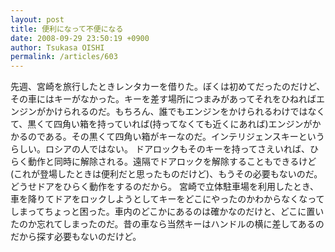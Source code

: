 ```yaml
---
layout: post
title: 便利になって不便になる
date: 2008-09-29 23:50:19 +0900
author: Tsukasa OISHI
permalink: /articles/603
---
```


先週、宮崎を旅行したときレンタカーを借りた。ぼくは初めてだったのだけど、その車にはキーがなかった。キーを差す場所につまみがあってそれをひねればエンジンがかけられるのだ。もちろん、誰でもエンジンをかけられるわけではなくて、黒くて四角い箱を持っていれば(持ってなくても近くにあれば)エンジンがかかるのである。その黒くて四角い箱がキーなのだ。インテリジェンスキーというらしい。ロシアの人ではない。
ドアロックもそのキーを持ってさえいれば、ひらく動作と同時に解除される。遠隔でドアロックを解除することもできるけど(これが登場したときは便利だと思ったものだけど)、もうその必要もないのだ。どうせドアをひらく動作をするのだから。
宮崎で立体駐車場を利用したとき、車を降りてドアをロックしようとしてキーをどこにやったのかわからなくなってしまってちょっと困った。車内のどこかにあるのは確かなのだけと、どこに置いたのか忘れてしまったのだ。昔の車なら当然キーはハンドルの横に差してあるのだから探す必要もないのだけど。

